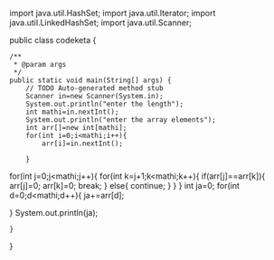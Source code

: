 import java.util.HashSet;
import java.util.Iterator;
import java.util.LinkedHashSet;
import java.util.Scanner;


public class codeketa {

	/**
	 * @param args
	 */
	public static void main(String[] args) {
		// TODO Auto-generated method stub
		Scanner in=new Scanner(System.in);
		System.out.println("enter the length");
		int mathi=in.nextInt();
		System.out.println("enter the array elements");
		int arr[]=new int[mathi];
		for(int i=0;i<mathi;i++){
			arr[i]=in.nextInt();
			
		}
for(int j=0;j<mathi;j++){
	for(int k=j+1;k<mathi;k++){
		if(arr[j]==arr[k]){
			arr[j]=0;
			arr[k]=0;
			break;
		}
		else{
			continue;
		}
	}
		}
int ja=0;
for(int d=0;d<mathi;d++){
	ja+=arr[d];
	
}
System.out.println(ja);

	}
}
